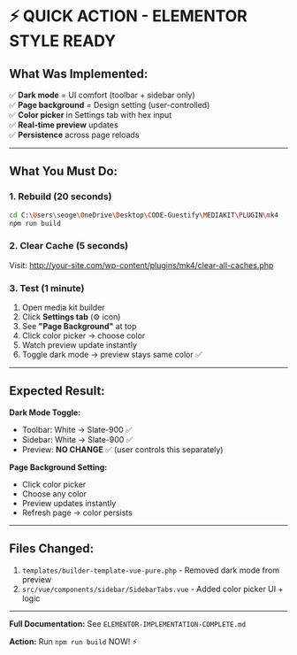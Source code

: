 # ⚡ QUICK ACTION - ELEMENTOR STYLE READY

## What Was Implemented:

✅ **Dark mode** = UI comfort (toolbar + sidebar only)  
✅ **Page background** = Design setting (user-controlled)  
✅ **Color picker** in Settings tab with hex input  
✅ **Real-time preview** updates  
✅ **Persistence** across page reloads

---

## What You Must Do:

### 1. Rebuild (20 seconds)
```bash
cd C:\Users\seoge\OneDrive\Desktop\CODE-Guestify\MEDIAKIT\PLUGIN\mk4
npm run build
```

### 2. Clear Cache (5 seconds)
Visit: http://your-site.com/wp-content/plugins/mk4/clear-all-caches.php

### 3. Test (1 minute)
1. Open media kit builder
2. Click **Settings tab** (⚙️ icon)
3. See **"Page Background"** at top
4. Click color picker → choose color
5. Watch preview update instantly
6. Toggle dark mode → preview stays same color ✅

---

## Expected Result:

**Dark Mode Toggle:**
- Toolbar: White → Slate-900 ✅
- Sidebar: White → Slate-900 ✅  
- Preview: **NO CHANGE** ✅ (user controls this separately)

**Page Background Setting:**
- Click color picker
- Choose any color
- Preview updates instantly
- Refresh page → color persists

---

## Files Changed:

1. `templates/builder-template-vue-pure.php` - Removed dark mode from preview
2. `src/vue/components/sidebar/SidebarTabs.vue` - Added color picker UI + logic

---

**Full Documentation:** See `ELEMENTOR-IMPLEMENTATION-COMPLETE.md`

**Action:** Run `npm run build` NOW! ⚡
